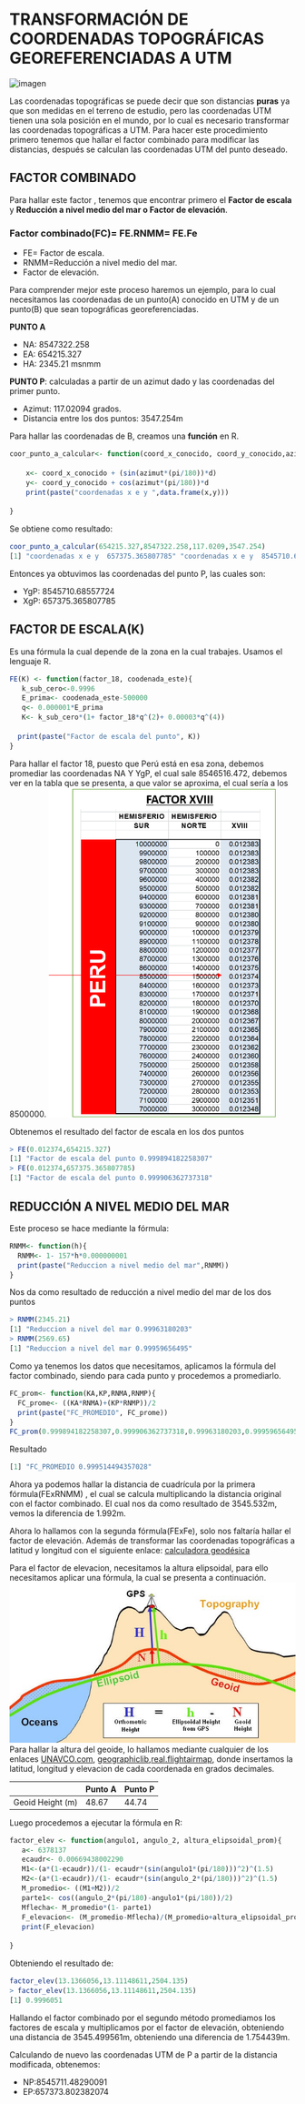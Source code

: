 # TRANSFORMACIÓN DE COORDENADAS TOPOGRÁFICAS GEOREFERENCIADAS A UTM
![imagen](https://topografia2.com/wp-content/uploads/2019/04/Coordenadas-UTM.jpg)

Las coordenadas topográficas se puede decir que son distancias **puras** ya que son medidas en el terreno de estudio, pero las coordenadas UTM tienen una sola posición en el mundo, por lo cual es necesario transformar las coordenadas topográficas a UTM.
Para hacer este procedimiento primero tenemos que hallar el factor combinado para modificar las distancias, después se calculan las coordenadas UTM del punto deseado.

## FACTOR COMBINADO
Para hallar este factor , tenemos que encontrar primero el **Factor de escala** y **Reducción a nivel medio del mar o Factor de elevación**.

### **Factor combinado(FC)= FE.RNMM= FE.Fe**
* FE= Factor de escala.
* RNMM=Reducción a nivel medio del mar.
* Factor de elevación.

Para comprender mejor este proceso haremos un ejemplo, para lo cual necesitamos las coordenadas de un punto(A) conocido en UTM y de un punto(B) que sean topográficas georeferenciadas.

**PUNTO A**
* NA: 8547322.258
* EA: 654215.327
* HA: 2345.21 msnmm

**PUNTO P**: calculadas a partir de un azimut dado y las coordenadas del primer punto.
* Azimut: 117.02094 grados.
* Distancia entre los dos puntos: 3547.254m

 Para hallar las coordenadas de B, creamos una **función** en R.
 
``` R 
coor_punto_a_calcular<- function(coord_x_conocido, coord_y_conocido,azimut,d){
 
    x<- coord_x_conocido + (sin(azimut*(pi/180))*d)
    y<- coord_y_conocido + cos(azimut*(pi/180))*d
    print(paste("coordenadas x e y ",data.frame(x,y)))
  
} 
```
Se obtiene como resultado:
``` R
coor_punto_a_calcular(654215.327,8547322.258,117.0209,3547.254)
[1] "coordenadas x e y  657375.365807785" "coordenadas x e y  8545710.68557724"
```
Entonces ya obtuvimos las coordenadas del punto P, las cuales son:
* YgP: 8545710.68557724
* XgP: 657375.365807785

## FACTOR DE ESCALA(K)

Es una fórmula la cual depende de la zona en la cual trabajes.
Usamos el lenguaje R.
``` R
FE(K) <- function(factor_18, coodenada_este){
   k_sub_cero<-0.9996
   E_prima<- coodenada_este-500000
   q<- 0.000001*E_prima
   K<- k_sub_cero*(1+ factor_18*q^(2)+ 0.00003*q^(4))
  
  print(paste("Factor de escala del punto", K))
}
```
Para hallar el factor 18, puesto que Perú está en esa zona, debemos promediar las coordenadas NA Y YgP, el cual sale 8546516.472, debemos ver en la tabla que se presenta, a que valor se aproxima, el cual sería a los 8500000.
<img src="./Imagen2.png" alt="JuveYell" width="400px">

Obtenemos el resultado del factor de escala en los dos puntos
``` R
> FE(0.012374,654215.327)
[1] "Factor de escala del punto 0.999894182258307"
> FE(0.012374,657375.365807785)
[1] "Factor de escala del punto 0.999906362737318"
```
## REDUCCIÓN A NIVEL MEDIO DEL MAR

Este proceso se hace mediante la fórmula:
``` R
RNMM<- function(h){
  RNMM<- 1- 157*h*0.000000001
  print(paste("Reduccion a nivel medio del mar",RNMM))
}
```
Nos da como resultado de reducción a nivel medio del mar de los dos puntos
```R
> RNMM(2345.21)
[1] "Reduccion a nivel del mar 0.99963180203"
> RNMM(2569.65)
[1] "Reduccion a nivel del mar 0.99959656495"
```
Como ya tenemos los datos que necesitamos, aplicamos la fórmula del factor combinado, siendo para cada punto y procedemos a promediarlo.
```R
FC_prom<- function(KA,KP,RNMA,RNMP){
  FC_prome<- ((KA*RNMA)+(KP*RNMP))/2
  print(paste("FC_PROMEDIO", FC_prome))
}
FC_prom(0.999894182258307,0.999906362737318,0.99963180203,0.99959656495)
```
Resultado
```R
[1] "FC_PROMEDIO 0.999514494357028"
```
Ahora ya podemos hallar la distancia de cuadrícula por la primera fórmula(FExRNMM) , el cual se calcula multiplicando la distancia original con el factor combinado.
El cual nos da como resultado de 3545.532m, vemos la diferencia de 1.992m. 

Ahora lo hallamos con la segunda fórmula(FExFe), solo nos faltaría hallar el factor de elevación. Además de transformar las coordenadas topográficas a latitud y longitud con el siguiente enlace: [calculadora geodésica](https://franzpc.com/apps/conversor-coordenadas-geograficas-utm.html)

Para el factor de elevacion, necesitamos la altura elipsoidal, para ello necesitamos  aplicar una fórmula, la cual se presenta a continuación.
![imagen info](./descarga.jfif)
Para hallar la altura del geoide, lo hallamos mediante cualquier de los enlaces  [UNAVCO.com](https://www.unavco.org/software/geodetic-utilities/geoid-height-calculator/geoid-height-calculator.html), [geographiclib](https://geographiclib.sourceforge.io/cgi-bin/GeoidEval?input=-13.1366055556%2C-73.57724167%2C2345.21+-13.11148611%2C-73.55690556%2C2569.65&option=Submit),[real.flightairmap](https://real.flightairmap.com/tools/geoid), donde insertamos la latitud, longitud y elevacion de cada coordenada en grados decimales.

|      | Punto A | Punto P      |
| ----------- | ----------- | ----------- | 
| Geoid Height (m)	      | 48.67     | 44.74      | 


Luego procedemos a ejecutar la fórmula en R:
```R
factor_elev <- function(angulo1, angulo_2, altura_elipsoidal_prom){
   a<- 6378137
   ecaudr<- 0.00669438002290
   M1<-(a*(1-ecaudr))/(1- ecaudr*(sin(angulo1*(pi/180)))^2)^(1.5)
   M2<-(a*(1-ecaudr))/(1- ecaudr*(sin(angulo_2*(pi/180)))^2)^(1.5)
   M_promedio<- ((M1+M2))/2
   parte1<- cos((angulo_2*(pi/180)-angulo1*(pi/180))/2)
   Mflecha<- M_promedio*(1- parte1)
   F_elevacion<- (M_promedio-Mflecha)/(M_promedio+altura_elipsoidal_prom)
   print(F_elevacion)
   
}
```
Obteniendo el resultado de:
```R
factor_elev(13.1366056,13.11148611,2504.135)
> factor_elev(13.1366056,13.11148611,2504.135)
[1] 0.9996051
```
Hallando el factor combinado por el segundo método promediamos los factores de escala y multiplicamos por el factor de elevación, obteniendo una distancia de  3545.499561m, obteniendo una diferencia de 1.754439m.

Calculando de nuevo las coordenadas UTM de P a partir de la distancia modificada, obtenemos:

* NP:8545711.48290091
* EP:657373.802382074





